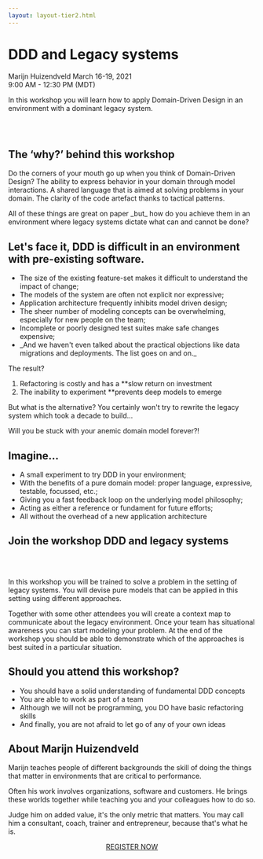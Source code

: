 ```yaml
---
layout: layout-tier2.html
---
```

<div class="container section workshop-single-page">
    <div class="row">
      <div class="col-xs-12 col-sm-2">
            <div class="speaker-container">
                <div class="speaker-img marijn-huizendveld keep-color"></div>
                </div>
            </div>
            <div class="col-xs-12 col-sm-8 content">
                <h1>DDD and Legacy systems</h1>
                <p><span class="speaker-name">Marijn Huizendveld</span>
                <span class="duration">March 16-19, 2021<br>9:00 AM - 12:30 PM (MDT)</span></p>
                <p>In this workshop you will learn how to apply Domain-Driven Design in an environment with a dominant legacy system.<p>
                <img src="../img/workshop/Workshop-Marijn-Huizendveld-1.jpg" class="speaker--workshop-content-img" alt="" style="margin-bottom: 30px;"/>
                <h2>The ‘why?’ behind this workshop</h2>
                <p>Do the corners of your mouth go up when you think of Domain-Driven Design? The ability to express behavior in your domain through model interactions. A shared language that is aimed at solving problems in your domain. The clarity of the code artefact thanks to tactical patterns.</p>
                <p>All of these things are great on paper _but_ how do you achieve them in an environment where legacy systems dictate what can and cannot be done?</p>
                <h2>Let's face it, DDD is difficult in an environment with pre-existing software.</h2>
                <ul>
                    <li>The size of the existing feature-set makes it difficult to understand the impact of change;</li>
                    <li>The models of the system are often not explicit nor expressive;</li>
                    <li>Application architecture frequently inhibits model driven design;</li>
                    <li>The sheer number of modeling concepts can be overwhelming, especially for new people on the team;</li>
                    <li>Incomplete or poorly designed test suites make safe changes expensive;</li>
                    <li>_And we haven't even talked about the practical objections like data migrations and deployments. The list goes on and on._</li>
                </ul>
                <p>The result?</p>
                <ol>
                    <li>Refactoring is costly and has a **slow return on investment</li>
                    <li>The inability to experiment **prevents deep models to emerge</li>
                </ol>
                <p>But what is the alternative? You certainly won't try to rewrite the legacy system which took a decade to build…</p>
                <p>Will you be stuck with your anemic domain model forever?!</p>
                <h2>Imagine…</h2>
                <ul>
                    <li>A small experiment to try DDD in your environment;</li>
                    <li>With the benefits of a pure domain model: proper language, expressive, testable, focussed, etc.;</li>
                    <li>Giving you a fast feedback loop on the underlying model philosophy;</li>
                    <li>Acting as either a reference or fundament for future efforts;</li>
                    <li>All without the overhead of a new application architecture</li>
                </ul>
                <h2>Join the workshop DDD and legacy systems</h2>
                <img src="../img/workshop/Workshop-Marijn-Huizendveld-2.jpg" class="speaker--workshop-content-img" alt="" style="margin-bottom: 30px;"/>
                <p>In this workshop you will be trained to solve a problem in the setting of legacy systems. You will devise pure models that can be applied in this setting using different approaches.</p>
                <p>Together with some other attendees you will create a context map to communicate about the legacy environment. Once your team has situational awareness you can start modeling your problem. At the end of the workshop you should be able to demonstrate which of the approaches is best suited in a particular situation.</p>
                <h2>Should you attend this workshop?</h2>
                <ul>
                    <li>You should have a solid understanding of fundamental DDD concepts</li>
                    <li>You are able to work as part of a team</li>
                    <li>Although we will not be programming, you DO have basic refactoring skills</li>
                    <li>And finally, you are not afraid to let go of any of your own ideas</li>
                </ul>
                <h2>About Marijn Huizendveld</h2>
                <div class="speaker-img-in-content marijn-huizendveld keep-color"></div>
                <p>Marijn teaches people of different backgrounds the skill of doing the things that matter in environments that are critical to performance.</p>
                <p>Often his work involves organizations, software and customers. He brings these worlds together while teaching you and your colleagues how to do so.</p>
                <p>Judge him on added value, it&#39;s the only metric that matters. You may call him a consultant, coach, trainer and entrepreneur, because that&#39;s what he is.</p>
                <div class="col-xs-12" align="center">
                    <a class="btn" href="https://ti.to/EDDD/explore-ddd-2021-spring-workshops">REGISTER NOW</a>
                </div>
            </div>
        </div>
    </div>
</div>